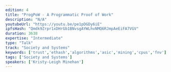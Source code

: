 ```yaml
---
edition: 4
title: "ProgPoW - A Programmatic Proof of Work"
description: "N/A"
youtubeUrl: "https://youtu.be/pe1pDGDy6iE"
ipfsHash: "Qmdk9Zrpr1xDHrGb1BNvsgAYWLhvNMQ6RJmpAeEiFA7VGV"
duration: 3638
expertise: "Intermediate"
type: "Talk"
track: "Society and Systems"
keywords: ['trust','ethash','algorithms','asic','mining','cpus','fnv']
tags: ['Society and Systems']
speakers: ['Kristy-Leigh Minehan']
---
```

